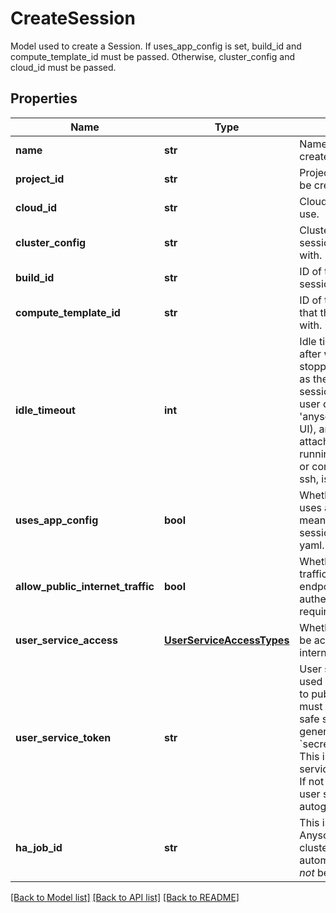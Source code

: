 # CreateSession

Model used to create a Session.  If uses_app_config is set, build_id and compute_template_id must be passed. Otherwise, cluster_config and cloud_id must be passed.
## Properties
Name | Type | Description | Notes
------------ | ------------- | ------------- | -------------
**name** | **str** | Name of the session to be created. | 
**project_id** | **str** | Project that the session will be created in. | 
**cloud_id** | **str** | Cloud that the session will use. | [optional] 
**cluster_config** | **str** | Cluster config that the session can later be started with. | [optional] 
**build_id** | **str** | ID of the Build that this session was started with. | [optional] 
**compute_template_id** | **str** | ID of the compute template that this session was started with. | [optional] 
**idle_timeout** | **int** | Idle timeout (in minutes), after which the session is stopped. Idle time is defined as the time during which a session is not running a user command (through &#39;anyscale exec&#39; or the Web UI), and does not have an attached driver. Time spent running Jupyter commands, or commands run through ssh, is still considered &#39;idle&#39;. | [optional] [default to 120]
**uses_app_config** | **bool** | Whether or not the session uses app config. If true, it means this is not a legacy session started with cluster yaml. | [optional] [default to False]
**allow_public_internet_traffic** | **bool** | Whether public internet traffic can access Serve endpoints or if an authentication token is required. | [optional] [default to False]
**user_service_access** | [**UserServiceAccessTypes**](UserServiceAccessTypes.md) | Whether user service can be accessed by public internet traffic. | [optional] 
**user_service_token** | **str** | User service token that is used to authenticate access to public user services. This must be a valid 32 byte URL safe string and can be generated by calling &#x60;secrets.token_urlsafe(32))&#x60;. This is ignored if the user service has private access. If not specified for a public user service, a token is autogenerated. | [optional] 
**ha_job_id** | **str** | This is used internally by Anyscale to associate clusters to a job. It is set automatically and should *not* be used directly. | [optional] 

[[Back to Model list]](../README.md#documentation-for-models) [[Back to API list]](../README.md#documentation-for-api-endpoints) [[Back to README]](../README.md)


